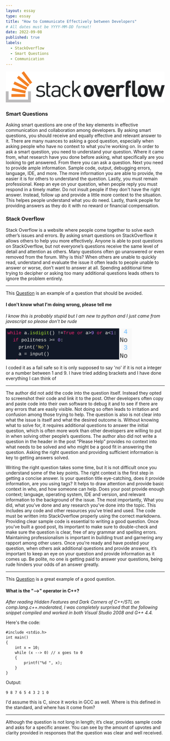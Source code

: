 ```yaml
---
layout: essay
type: essay
title: "How to Communicate Effectively between Developers"
# All dates must be YYYY-MM-DD format!
date: 2022-09-08
published: true
labels:
  - StackOverflow
  - Smart Questions
  - Communication
---
```


<div class="text-center p-4">
  <img width="1000px" class="rounded float-start pe-4" src="../img/1280px-Stack_Overflow_logo.png">
</div>
  
### Smart Questions

Asking smart questions are one of the key elements in effective communication and collaboration among developers. By asking smart questions, you should receive and equally effective and relevant answer to it. There are many nuances to asking a good question, especially when asking people who have no context to what you’re working on. In order to ask a smart question, you need to understand your question. Where it came from, what research have you done before asking, what specifically are you looking to get answered. From there you can ask a question. Next you need to provide ample information. Sample code, output, debugging errors, language, IDE, and more.  The more information you are able to provide, the easier it is for others to understand the question. Lastly, you must remain professional. Keep an eye on your question, when people reply you must respond in a timely matter. Do not insult people if they don't have the right answer. Instead, follow up and provide a little more context to the situation. This helpes people understand what you do need. Lastly, thank people for providing answers as they do it with no reward or financial compensation.

### Stack Overflow

Stack Overflow is a website where people come together to solve each other’s issues and errors. By asking smart questions on StackOverflow it allows others to help you more effectively. Anyone is able to post questions on StackOverflow, but not everyone’s questions receive the same level of detail and attention as others. Many questions often go unanswered or even removed from the forum. Why is this? When others are unable to quickly read, understand and evaluate the issue it often leads to people unable to answer or worse, don’t want to answer at all. Spending additional time trying to decipher or asking too many additional questions leads others to ignore the problem entirely. 

________________________________________________________________________________________________________

This [Question](https://stackoverflow.com/questions/73655082/i-dont-know-what-i-am-doing-wrong-please-tell-me) is an example of a question that should be avoided. 

#### I don't know what I'm doing wrong, please tell me

*I know this is probably stupid but I am new to python and I just came from javascript so please don't be rude*

<div class="text-left p-4">
  <img width="400px" class="rounded float-start pe-4" src="../img/notGoodQuestion.png">
</div>

I coded it as a fail safe so it is only supposed to say 'no' if it is not a integer or a number between 1 and 9. I have tried adding brackets and I have done everything I can think of

________________________________________________________________________________________________________

The author did not add the code into the question itself. Instead they opted to screenshot their code and link it to the post. Other developers often copy and paste code into their own software to debug it and to see if there are any errors that are easily visible. Not doing so often leads to irritation and confusion among those trying to help. The question is also is not clear into what the issue is itself and what the desired outcome is. Without knowing what to solve for, it requires additional questions to answer the initial question, which is often more work than other developers are willing to put in when solving other people’s questions. The author also did not write a question in the header in the post “Please Help” provides no context into what needs to be solved and who might be a good fit in answering the question. Asking the right question and providing sufficient information is key to getting answers solved.

Writing the right question takes some time, but it is not difficult once you understand some of the key points. The right context is the first step in getting a concise answer. Is your question title eye-catching, does it provide information, are you using tags? It helps to draw attention and provide basic context in who, and how someone can help. Does your post provide enough context; language, operating system, IDE and version, and relevant information to the background of the issue. The most importantly, What you did, what you’ve done and any research you’ve done into the topic. This includes any code and other resources you’ve tried and used. The code must be written into StackOverflow properly using the correct markdowns. Providing clear sample code is essential to writing a good question. Once you’ve built a good post, its important to make sure to double-check and make sure the question is clear, free of any grammar and spelling errors. Maintaining professionalism is important in building trust and garnering any rapport among other users. Once you're ready and have posted your question, when others ask additional questions and provide answers, it’s important to keep an eye on your question and provide information as it comes up. Be polite, no one is getting paid to answer your questions, being rude hinders your odds of an answer greatly. 

________________________________________________________________________________________________________

This [Question](https://stackoverflow.com/questions/1642028/what-is-the-operator-in-c) is a great example of a good question. 

#### What is the "-->" operator in C++?

*After reading Hidden Features and Dark Corners of C++/STL on comp.lang.c++.moderated, I was completely surprised that the following snippet compiled and worked in both Visual Studio 2008 and G++ 4.4.*

Here's the code:

```
#include <stdio.h>
int main()
{
    int x = 10;
    while (x --> 0) // x goes to 0
    {
        printf("%d ", x);
    }
}
```
Output:

`9 8 7 6 5 4 3 2 1 0`

I'd assume this is C, since it works in GCC as well. Where is this defined in the standard, and where has it come from?

________________________________________________________________________________________________________

Although the question is not long in length; it’s clear, provides sample code and asks for a specific answer. You can see by the amount of upvotes and clarity provided in responses that the question was clear and well received.
